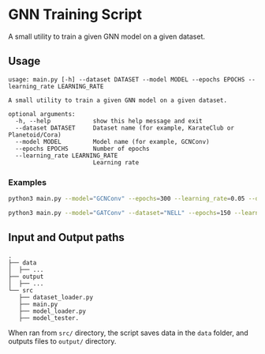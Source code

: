 # GNN Training Script

A small utility to train a given GNN model on a given dataset.

## Usage

```
usage: main.py [-h] --dataset DATASET --model MODEL --epochs EPOCHS --learning_rate LEARNING_RATE

A small utility to train a given GNN model on a given dataset.

optional arguments:
  -h, --help            show this help message and exit
  --dataset DATASET     Dataset name (for example, KarateClub or Planetoid/Cora)
  --model MODEL         Model name (for example, GCNConv)
  --epochs EPOCHS       Number of epochs
  --learning_rate LEARNING_RATE
                        Learning rate
```

### Examples

```sh
python3 main.py --model="GCNConv" --epochs=300 --learning_rate=0.05 --dataset="Planetoid/Cora"
```

```sh
python3 main.py --model="GATConv" --dataset="NELL" --epochs=150 --learning_rate=0.1
```

## Input and Output paths

```
.
├── data
│  ├── ...
├── output
│  ├── ...
└── src
   ├── dataset_loader.py
   ├── main.py
   ├── model_loader.py
   ├── model_tester.
```

When ran from `src/` directory, the script saves data in the `data` folder, and outputs files to `output/` directory.
